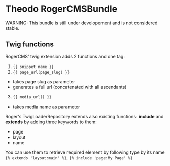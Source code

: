Theodo RogerCMSBundle
=====================


WARNING: This bundle is still under developement and is not considered stable.

## Twig functions

RogerCMS' twig extension adds 2 functions and one tag:

1. `{{ snippet name }}`
2. `{{ page_url(page_slug) }}`
 * takes page slug as parameter
 * generates a full url (concatenated with all ascendants)
3. `{{ media_url() }}`
 * takes media name as parameter

Roger's TwigLoaderRepository extends also existing functions: __include__ and __extends__ by adding
three keywords to them:

* page
* layout
* name

You can use them to retrieve required element by following type by its name `{% extends 'layout:main' %}`,
`{% include 'page:My Page' %}`

